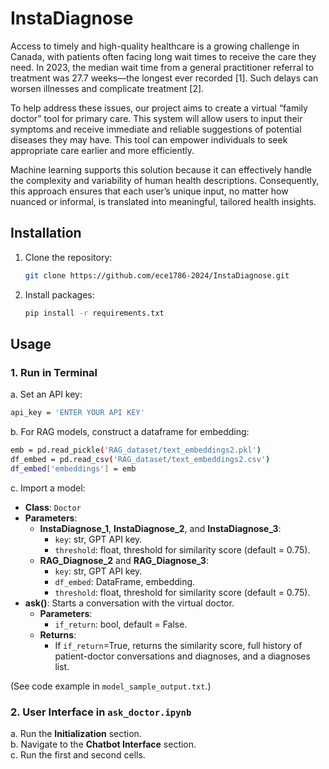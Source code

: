 # InstaDiagnose

Access to timely and high-quality healthcare is a growing challenge in Canada, with patients often facing long wait times to receive the care they need. In 2023, the median wait time from a general practitioner referral to treatment was 27.7 weeks—the longest ever recorded [1]. Such delays can worsen illnesses and complicate treatment [2].

To help address these issues, our project aims to create a virtual “family doctor” tool for primary care. This system will allow users to input their symptoms and receive immediate and reliable suggestions of potential diseases they may have. This tool can empower individuals to seek appropriate care earlier and more efficiently.

Machine learning supports this solution because it can effectively handle the complexity and variability of human health descriptions. Consequently, this approach ensures that each user’s unique input, no matter how nuanced or informal, is translated into meaningful, tailored health insights.

## Installation

1. Clone the repository:
    ```bash
    git clone https://github.com/ece1786-2024/InstaDiagnose.git
    ```

2. Install packages:
    ```bash
    pip install -r requirements.txt
    ```

## Usage

### 1. Run in Terminal
a. Set an API key:

  ```bash
  api_key = 'ENTER YOUR API KEY'
  ```

b. For RAG models, construct a dataframe for embedding:

  ```bash
  emb = pd.read_pickle('RAG_dataset/text_embeddings2.pkl')
  df_embed = pd.read_csv('RAG_dataset/text_embeddings2.csv')
  df_embed['embeddings'] = emb
  ```

c. Import a model:
   - **Class**: `Doctor`
   - **Parameters**:
     - **InstaDiagnose_1**, **InstaDiagnose_2**, and **InstaDiagnose_3**:
       - `key`: str, GPT API key.
       - `threshold`: float, threshold for similarity score (default = 0.75).
     - **RAG_Diagnose_2** and **RAG_Diagnose_3**:
       - `key`: str, GPT API key.
       - `df_embed`: DataFrame, embedding.
       - `threshold`: float, threshold for similarity score (default = 0.75).
   - **ask()**: Starts a conversation with the virtual doctor.
     - **Parameters**:
       - `if_return`: bool, default = False.  
     - **Returns**:
       - If `if_return`=True, returns the similarity score, full history of patient-doctor conversations and diagnoses, and a diagnoses list.
         
   (See code example in `model_sample_output.txt`.)

### 2. User Interface in `ask_doctor.ipynb`

a. Run the **Initialization** section.  
b. Navigate to the **Chatbot Interface** section.  
c. Run the first and second cells.
